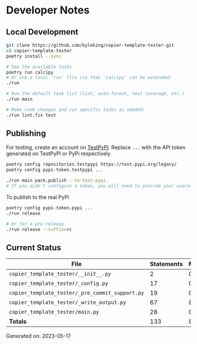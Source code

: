 # Developer Notes

## Local Development

```sh
git clone https://github.com/kyleking/copier-template-tester.git
cd copier-template-tester
poetry install --sync

# See the available tasks
poetry run calcipy
# Or use a local 'run' file (so that 'calcipy' can be extended)
./run

# Run the default task list (lint, auto-format, test coverage, etc.)
./run main

# Make code changes and run specific tasks as needed:
./run lint.fix test
```

## Publishing

For testing, create an account on [TestPyPi](https://test.pypi.org/legacy/). Replace `...` with the API token generated on TestPyPi or PyPi respectively

```sh
poetry config repositories.testpypi https://test.pypi.org/legacy/
poetry config pypi-token.testpypi ...

./run main pack.publish --to-test-pypi
# If you didn't configure a token, you will need to provide your username and password to publish
```

To publish to the real PyPi

```sh
poetry config pypi-token.pypi ...
./run release

# Or for a pre-release
./run release --suffix=rc
```

## Current Status

<!-- {cts} COVERAGE -->
| File                                            |   Statements |   Missing |   Excluded | Coverage   |
|-------------------------------------------------|--------------|-----------|------------|------------|
| `copier_template_tester/__init__.py`            |            2 |         0 |          0 | 100.0%     |
| `copier_template_tester/_config.py`             |           17 |         0 |          3 | 100.0%     |
| `copier_template_tester/_pre_commit_support.py` |           19 |         0 |          0 | 100.0%     |
| `copier_template_tester/_write_output.py`       |           67 |         8 |         13 | 89.0%      |
| `copier_template_tester/main.py`                |           28 |         0 |         15 | 100.0%     |
| **Totals**                                      |          133 |         8 |         31 | 94.4%      |

Generated on: 2023-05-17
<!-- {cte} -->
